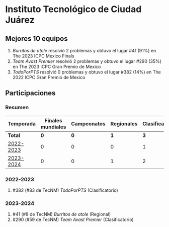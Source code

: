 # Instituto Tecnológico de Ciudad Juárez

## Mejores 10 equipos

1. _Burritos de atole_ resolvió 2 problemas y obtuvo el lugar #41 (91%) en The 2023 ICPC Mexico Finals
1. _Team Avast Premier_ resolvió 2 problemas y obtuvo el lugar #290 (35%) en The 2023 ICPC Gran Premio de Mexico
1. _TodoPorPTS_ resolvió 0 problemas y obtuvo el lugar #382 (14%) en The 2022 ICPC Gran Premio de Mexico

## Participaciones

### Resumen

| Temporada | Finales mundiales | Campeonatos | Regionales | Clasificatorios | Equipos |
| --- | --- | --- | --- | --- | --- |
| **Total** | **0** | **0** | **1** | **3** | **3** |
| [2022-2023](#2022-2023) | 0 | 0 | 0 | 1 | 1 |
| [2023-2024](#2023-2024) | 0 | 0 | 1 | 2 | 2 |

### 2022-2023

1. #382 (#83 de TecNM) _TodoPorPTS_ (Clasificatorio)

### 2023-2024

1. #41 (#8 de TecNM) _Burritos de atole_ (Regional)
1. #290 (#59 de TecNM) _Team Avast Premier_ (Clasificatorio)



